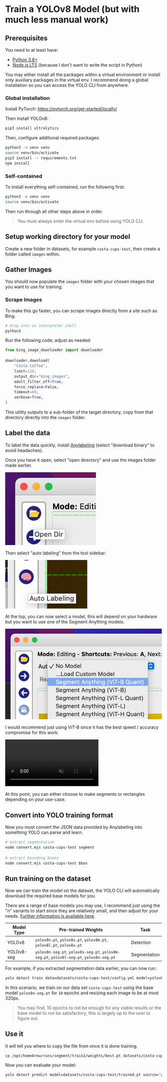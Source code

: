 # Train a YOLOv8 Model (but with much less manual work)

## Prerequisites

You need to at least have:

- [Python 3.8+](https://www.python.org/downloads/)
- [Node.js LTS](https://nodejs.org/en) (because I don't want to write the script in Python)

You may either install all the packages within a virtual environment or install only auxiliary packages in the virtual env. I recommend doing a global installation so you can access the YOLO CLI from anywhere.

### Global installation

Install PyTorch: https://pytorch.org/get-started/locally/

Then install YOLOv8:

```bash
pip3 install ultralytics
```

Then, configure additional required packages:

```bash
python3 -m venv venv
source venv/bin/activate
pip3 install -r requirements.txt
npm install
```

### Self-contained

To install everything self-contained, run the following first:

```bash
python3 -m venv venv
source venv/bin/activate
```

Then run through all other steps above in order.

> You must always enter the virtual env before using YOLO CLI.

## Setup working directory for your model

Create a new folder in datasets, for example `costa-cups-test`, then create a folder called `images` within.

## Gather Images

You should now populate the `images` folder with your chosen images that you want to use for training.

### Scrape Images

To make this go faster, you can scrape images directly from a site such as Bing.

```bash
# drop into an interpreter shell
python3
```

Run the following code, adjust as needed:

```python
from bing_image_downloader import downloader

downloader.download(
    "Costa Coffee",
    limit=128,
    output_dir="bing_images",
    adult_filter_off=True,
    force_replace=False,
    timeout=60,
    verbose=True,
)
```

This utility outputs to a sub-folder of the target directory, copy from that directory directly into the `images` folder.

## Label the data

To label the data quickly, install [Anylabeling](https://anylabeling.com/) (select "download binary" to avoid headaches).

Once you have it open, select "open directory" and use the images folder made earlier.

![](assets/open.png)

Then select "auto labeling" from the tool sidebar:

![](assets/auto_label.png)

At the top, you can now select a model, this will depend on your hardware but you want to use one of the Segment Anything models:

![](assets/select_model.png)

I would recommend just using ViT-B since it has the best speed / accuracy compromise for this work.

<video src="assets/demo.mp4" controls muted autoplay></video>

At this point, you can either choose to make segments or rectangles depending on your use-case.

## Convert into YOLO training format

Now you must convert the JSON data provided by Anylabeling into something YOLO can parse and learn.

```bash
# extract segmentation
node convert.mjs costa-cups-test segment

# extract bounding boxes
node convert.mjs costa-cups-test bbox
```

## Run training on the dataset

Now we can train the model on the dataset, the YOLO CLI will automatically download the required base models for you.

There are a range of base models you may use, I recommend just using the "n" variants to start since they are relatively small, and then adjust for your needs. [Further information is available here](https://docs.ultralytics.com/models/yolov8/).

| Model Type | Pre-trained Weights                                                                      | Task         |
| ---------- | ---------------------------------------------------------------------------------------- | ------------ |
| YOLOv8     | `yolov8n.pt`, `yolov8s.pt`, `yolov8m.pt`, `yolov8l.pt`, `yolov8x.pt`                     | Detection    |
| YOLOv8-seg | `yolov8n-seg.pt`, `yolov8s-seg.pt`, `yolov8m-seg.pt`, `yolov8l-seg.pt`, `yolov8x-seg.pt` | Segmentation |

For example, if you extracted segmentation data earlier, you can now run:

```bash
yolo detect train data=datasets/costa-cups-test/config.yml model=yolov8n-seg.pt epochs=10 imgsz=320
```

In this scenario, we train on our data set `costa-cups-test` using the base model `yolov8n-seg.pt` for `10` epochs and resizing each image to be at most 320px.

> You may find, 10 epochs to not be enough for any viable results or the base model to not be satisfactory, this is largely up to the user to figure out.

## Use it

It will tell you where to copy the file from once it is done training.

```bash
cp /opt/homebrew/runs/segment/train2/weights/best.pt datasets/costa-cups-test/trained.pt
```

Now you can evaluate your model:

```bash
yolo detect predict model=datasets/costa-cups-test/trained.pt source="path/to/image.jpg"
```
